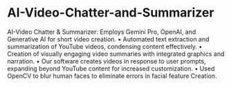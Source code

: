 # AI-Video-Chatter-and-Summarizer
AI-Video Chatter & Summarizer: Employs Gemini Pro, OpenAI, and Generative AI for short video creation. • Automated text extraction and summarization of YouTube videos, condensing content effectively. • Creation of visually engaging video summaries with integrated graphics and narration. • Our software creates videos in response to user prompts, expanding beyond YouTube content for increased customization. • Used OpenCV to blur human faces to eliminate errors in facial feature Creation.
